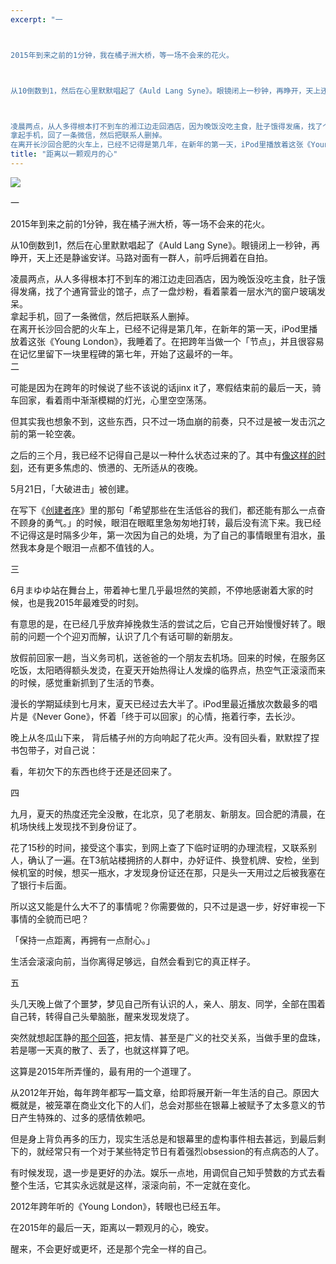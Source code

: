 ```yaml
---
excerpt: "一



2015年到来之前的1分钟，我在橘子洲大桥，等一场不会来的花火。



从10倒数到1，然后在心里默默唱起了《Auld Lang Syne》。眼镜闭上一秒钟，再睁开，天上还是静谧安详。马路对面有一群人，前呼后拥着在自拍。



凌晨两点，从人多得根本打不到车的湘江边走回酒店，因为晚饭没吃主食，肚子饿得发痛，找了个通宵营业的馆子，点了一盘炒粉，看着蒙着一层水汽的窗户玻璃发呆。  
拿起手机，回了一条微信，然后把联系人删掉。  
在离开长沙回合肥的火车上，已经不记得是第几年，在新年的第一天，iPod里播放着这张《Young London》，我睡着了。在把跨年当做一个「节点」，并且很容易在记忆里留下一块里程碑的第七年，开始了这最坏的一年。"
title: "距离以一颗观月的心"
---
```


![](https://cl.ly/oQKU/dcd360d080f1aa33fbf9dd1745310937_r)

一

2015年到来之前的1分钟，我在橘子洲大桥，等一场不会来的花火。

从10倒数到1，然后在心里默默唱起了《Auld Lang Syne》。眼镜闭上一秒钟，再睁开，天上还是静谧安详。马路对面有一群人，前呼后拥着在自拍。

凌晨两点，从人多得根本打不到车的湘江边走回酒店，因为晚饭没吃主食，肚子饿得发痛，找了个通宵营业的馆子，点了一盘炒粉，看着蒙着一层水汽的窗户玻璃发呆。  
拿起手机，回了一条微信，然后把联系人删掉。  
在离开长沙回合肥的火车上，已经不记得是第几年，在新年的第一天，iPod里播放着这张《Young London》，我睡着了。在把跨年当做一个「节点」，并且很容易在记忆里留下一块里程碑的第七年，开始了这最坏的一年。  
二

可能是因为在跨年的时候说了些不该说的话jinx it了，寒假结束前的最后一天，骑车回家，看着雨中渐渐模糊的灯光，心里空空荡荡。

但其实我也想象不到，这些东西，只不过一场血崩的前奏，只不过是被一发击沉之前的第一轮空袭。

之后的三个月，我已经不记得自己是以一种什么状态过来的了。其中有[像这样的时刻](https://zhuanlan.zhihu.com/66666/20078037)，还有更多焦虑的、愤懑的、无所适从的夜晚。

5月21日，「大破进击」被创建。

在写下《[创建者序](https://zhuanlan.zhihu.com/66666/20039347)》里的那句「希望那些在生活低谷的我们，都还能有那么一点奋不顾身的勇气。」的时候，眼泪在眼眶里急匆匆地打转，最后没有流下来。我已经不记得这是时隔多少年，第一次因为自己的处境，为了自己的事情眼里有泪水，虽然我本身是个眼泪一点都不值钱的人。

三

6月まゆゆ站在舞台上，带着神七里几乎最坦然的笑颜，不停地感谢着大家的时候，也是我2015年最难受的时刻。

有意思的是，在已经几乎放弃掉挽救生活的尝试之后，它自己开始慢慢好转了。眼前的问题一个个迎刃而解，认识了几个有话可聊的新朋友。

放假前回家一趟，当义务司机，送爸爸的一个朋友去机场。回来的时候，在服务区吃饭，太阳晒得额头发烫，在夏天开始热得让人发燥的临界点，热空气正滚滚而来的时候，感觉重新抓到了生活的节奏。

漫长的学期延续到七月末，夏天已经过去大半了。iPod里最近播放次数最多的唱片是《Never Gone》，怀着「终于可以回家」的心情，拖着行李，去长沙。

晚上从冬瓜山下来， 背后橘子州的方向响起了花火声。没有回头看，默默捏了捏书包带子，对自己说：

看，年初欠下的东西也终于还是还回来了。

四

九月，夏天的热度还完全没散，在北京，见了老朋友、新朋友。回合肥的清晨，在机场快线上发现找不到身份证了。

花了15秒的时间，接受这个事实，到网上查了下临时证明的办理流程，又联系别人，确认了一遍。在T3航站楼拥挤的人群中，办好证件、换登机牌、安检，坐到候机室的时候，想买一瓶水，才发现身份证还在那，只是头一天用过之后被我塞在了银行卡后面。

所以这又能是什么大不了的事情呢？你需要做的，只不过是退一步，好好审视一下事情的全貌而已吧？

「保持一点距离，再拥有一点耐心。」

生活会滚滚向前，当你离得足够远，自然会看到它的真正样子。

五

头几天晚上做了个噩梦，梦见自己所有认识的人，亲人、朋友、同学，全部在围着自己转，转得自己头晕脑胀，醒来发现发烧了。

突然就想起匡静的[那个回答](https://www.zhihu.com/question/29129681/answer/43399822)，把友情、甚至是广义的社交关系，当做手里的盘珠，若是哪一天真的散了、丢了，也就这样算了吧。

这算是2015年所弄懂的，最有用的一个道理了。

从2012年开始，每年跨年都写一篇文章，给即将展开新一年生活的自己。原因大概就是，被笼罩在商业文化下的人们，总会对那些在银幕上被赋予了太多意义的节日产生特殊的、过多的感情依赖吧。

但是身上背负再多的压力，现实生活总是和银幕里的虚构事件相去甚远，到最后剩下的，就经常只有一个对于某些特定节日有着强烈obsession的有点病态的人了。

有时候发现，退一步是更好的办法。娱乐一点地，用调侃自己知乎赞数的方式去看整个生活，它其实永远就是这样，滚滚向前，不一定就在变化。

2012年跨年听的《Young London》，转眼也已经五年。

在2015年的最后一天，距离以一颗观月的心，晚安。

醒来，不会更好或更坏，还是那个完全一样的自己。